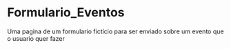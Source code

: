 # Formulario_Eventos

Uma pagina de um formulario fictício para ser enviado sobre um evento que o usuario quer fazer

